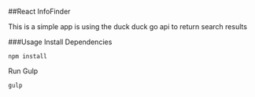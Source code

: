 ##React InfoFinder

This is a simple app is using the duck duck go api to return search results


###Usage
Install Dependencies

```
npm install
```

Run Gulp

```
gulp
```